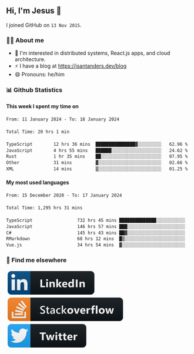 ## Hi, I'm Jesus 👋

I joined GitHub on `13 Nov 2015`.

<!-- Talking about you -->

### 👨‍💻 About me

- 👦 I'm interested in distributed systems, React.js apps, and cloud architecture.
- ⚡️ I have a blog at <https://jsantanders.dev/blog>
- 😄 Pronouns: he/him

### 📊 Github Statistics

#### This week I spent my time on

<!--START_SECTION:weekly-->

```txt
From: 11 January 2024 - To: 18 January 2024

Total Time: 20 hrs 1 min

TypeScript        12 hrs 36 mins  ███████████████▓░░░░░░░░░   62.96 %
JavaScript        4 hrs 55 mins   ██████░░░░░░░░░░░░░░░░░░░   24.62 %
Rust              1 hr 35 mins    ██░░░░░░░░░░░░░░░░░░░░░░░   07.95 %
Other             31 mins         ▓░░░░░░░░░░░░░░░░░░░░░░░░   02.66 %
XML               14 mins         ▒░░░░░░░░░░░░░░░░░░░░░░░░   01.25 %
```

<!--END_SECTION:weekly-->

#### My most used languages

<!--START_SECTION:alltime-->

```txt
From: 15 December 2020 - To: 17 January 2024

Total Time: 1,295 hrs 31 mins

TypeScript                 732 hrs 45 mins ██████████████░░░░░░░░░░░   56.56 %
JavaScript                 146 hrs 57 mins ███░░░░░░░░░░░░░░░░░░░░░░   11.34 %
C#                         145 hrs 43 mins ██▓░░░░░░░░░░░░░░░░░░░░░░   11.25 %
RMarkdown                  68 hrs 12 mins  █▒░░░░░░░░░░░░░░░░░░░░░░░   05.26 %
Vue.js                     34 hrs 54 mins  ▓░░░░░░░░░░░░░░░░░░░░░░░░   02.70 %
```

<!--END_SECTION:alltime-->

### 📢 Find me elsewhere

<p>
  <a target="_blank" href="https://linkedin.com/in/jsantanders">
    <img src="https://github.com/jsantanders/jsantanders/blob/master/img/linkedin.svg" alt="LinkedIn" style="vertical-align:top; margin:4px">
  </a>
  
  <a target="_blank" href="https://stackoverflow.com/users/7318331/jesus-santander">
    <img src="https://github.com/jsantanders/jsantanders/blob/master/img/stackoverflow.svg" alt="StackOverflow" style="vertical-align:top; margin:4px">
  </a>
  
  <a target="_blank" href="http://twitter.com/jsantanders">
    <img src="https://github.com/jsantanders/jsantanders/blob/master/img/twitter.svg" alt="Twitter" style="vertical-align:top; margin:4px">
  </a>
</p>
